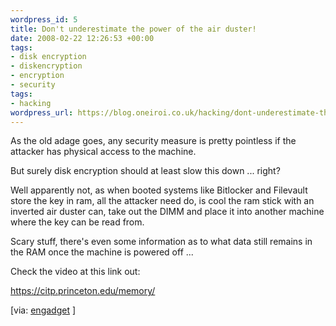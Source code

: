 ```yaml
--- 
wordpress_id: 5
title: Don't underestimate the power of the air duster!
date: 2008-02-22 12:26:53 +00:00
tags: 
- disk encryption
- diskencryption
- encryption
- security
tags: 
- hacking
wordpress_url: https://blog.oneiroi.co.uk/hacking/dont-underestimate-the-power-of-the-air-duster
---
```

As the old adage goes, any security measure is pretty pointless if the attacker has physical access to the machine.

But surely disk encryption should at least slow this down ... right?

Well apparently not,  as when booted systems like Bitlocker and Filevault store the key in ram, all the attacker need do, is cool the ram stick with an inverted air duster can, take out the DIMM and place it into another machine where the key can be read from.

Scary stuff, there's even some information as to what data still remains in the RAM once the machine is powered off ...

Check the video at this link out:

<a href="https://citp.princeton.edu/memory/" title="https://citp.princeton.edu/memory/" target="_blank">https://citp.princeton.edu/memory/</a>

[via: <a href="https://www.engadget.com/2008/02/21/cold-boot-disk-encryption-attack-is-shockingly-effective/" title="Engadget" target="_blank">engadget</a> ]
